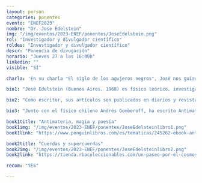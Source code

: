 ```yaml
---
layout: person
categories: ponentes
evento: "ENEF2023"
nombre: "Dr. Jose Edelstein"
img: "/img/eventos/2023-ENEF/ponentes/JoseEdelstein.png"
rol: "Investigador y divulgador científico"
roldes: "Investigador y divulgador científico"
descr: "Ponencia de divugación"
horario: "Jueves 27 a las 16:00h"
linkedin: ""
visible: "SÍ"

charla: 'En su charla "El siglo de los agujeros negros", José nos guiará a través de los descubrimientos más revolucionarios en este apasionante campo, y nos explicará cómo han transformado nuestra comprensión del cosmos.'

bio1: "José Edelstein (Buenos Aires, 1968) es físico teórico, investigador, escritor y divulgador científico. Ejerce de profesor de física teórica en la Universidad de Santiago de Compostela y como investigador en el Instituto Galego de Física de Altas Enerxías."

bio2: "Como escritor, sus artículos son publicados en diarios y revistas de países como Argentina, Brasil, Chile, España, Italia o Portugal, los cuales le han valido reconocimientos como el Premio de Divulgación Científica del Centro Español de Física de Partículas, Astropartículas y Nuclear; el Premio de Comunicación Científica de la Fundación Española para la Ciencia y la Tecnología (2012); diversas menciones de honor en el Concurso Internacional Ciencia en Acción; y el Premio Prismas 2019 al mejor libro de divulgación científica."

bio3: "Junto con el físico chileno Andrés Gomberoff, ha escrito Antimateria, magia y poesía (2014), donde relata historias sobre el nacimiento de algunas de las ideas científicas que cambiaron la Humanidad; Einstein para perplejos (2017), donde acerca al público los hallazgos del científico Albert Einstein usando referencias literarias, musicales o históricas. Además es coautor con el físico Gastón Giribet del libro Cuerdas y supercuerdas. La naturaleza microscópica de las partículas y del espacio-tiempo (2016) donde presentan la teoría de cuerdas para un público general."

book1title: "Antimateria, magia y poesía"
book1img: "/img/eventos/2023-ENEF/ponentes/JoseEdelsteinlibro1.png"
book1link: "https://www.penguinlibros.com/es/tematicas/245262-ebook-antimateria-magia-y-poesia-9789566042471"

book2title: "Cuerdas y supercuerdas"
book2img: "/img/eventos/2023-ENEF/ponentes/JoseEdelsteinlibro2.png"
book2link: "https://tienda.rbacoleccionables.com/un-paseo-por-el-cosmos-ng-2022-n-026.html"

recom: "YES"

---
```

